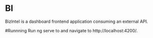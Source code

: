 # BI
BizIntel is a dashboard frontend application consuming an external API. 


#Runnning
Run ng serve to and navigate to http://localhost:4200/. 
